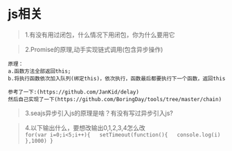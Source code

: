 # js相关

>1.有没有用过闭包，什么情况下用闭包，你为什么要用它

>2.Promise的原理,动手实现链式调用(包含异步操作)

    原理：  
    a.函数方法全部返回this;  
    b.将执行函数依次加入队列(绑定this)，依次执行，函数最后都要执行下一个函数，返回this  

    参考了一下:(https://github.com/JanKid/delay)  
    然后自己实现了一下(https://github.com/BoringDay/tools/tree/master/chain) 

>3.seajs异步引入js的原理是啥？有没有写过异步引入js?

>4.以下输出什么，要想改输出0,1,2,3,4怎么改  
`for(var i=0;i<5;i++){  
    setTimeout(function(){  
        console.log(i)  
    },1000)
}`
